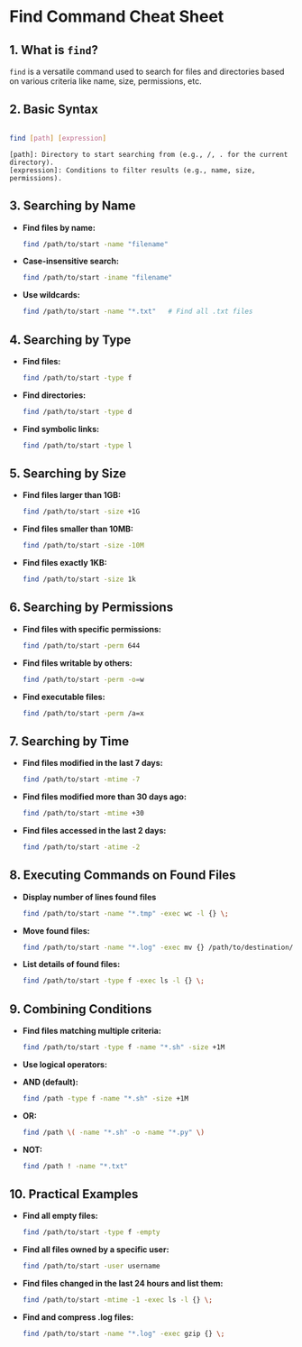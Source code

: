 # Find Command Cheat Sheet


## 1. What is `find`?

`find` is a versatile command used to search for files and directories based on various criteria like name, size, permissions, etc.

## 2. Basic Syntax

```bash

find [path] [expression]
  ```

    [path]: Directory to start searching from (e.g., /, . for the current directory).
    [expression]: Conditions to filter results (e.g., name, size, permissions).

## 3. Searching by Name

- **Find files by name:**
  ```bash
  find /path/to/start -name "filename"
  ```
    

- **Case-insensitive search:**
  ```bash
  find /path/to/start -iname "filename"
  ```


- **Use wildcards:**
  ```bash
  find /path/to/start -name "*.txt"   # Find all .txt files
  ```


## 4. Searching by Type

- **Find files:**
  ```bash
  find /path/to/start -type f
  ```

- **Find directories:**
  ```bash
  find /path/to/start -type d
  ```


- **Find symbolic links:**
  ```bash
  find /path/to/start -type l
  ```


## 5. Searching by Size

- **Find files larger than 1GB:**
  ```bash
  find /path/to/start -size +1G
  ```
    

- **Find files smaller than 10MB:**
  ```bash
  find /path/to/start -size -10M
  ```

- **Find files exactly 1KB:**
  ```bash
  find /path/to/start -size 1k
  ```


## 6. Searching by Permissions

- **Find files with specific permissions:**
  ```bash
  find /path/to/start -perm 644
  ```
    

- **Find files writable by others:**
  ```bash
  find /path/to/start -perm -o=w
  ```

- **Find executable files:**
  ```bash
  find /path/to/start -perm /a=x
  ```


## 7. Searching by Time

- **Find files modified in the last 7 days:**
  ```bash
  find /path/to/start -mtime -7
  ```

- **Find files modified more than 30 days ago:**
  ```bash
  find /path/to/start -mtime +30
  ```


- **Find files accessed in the last 2 days:**
  ```bash
  find /path/to/start -atime -2
  ```


## 8. Executing Commands on Found Files

- **Display number of lines found files**
  ```bash
  find /path/to/start -name "*.tmp" -exec wc -l {} \;
  ```

- **Move found files:**
  ```bash
  find /path/to/start -name "*.log" -exec mv {} /path/to/destination/ \;
  ```


- **List details of found files:**
  ```bash
  find /path/to/start -type f -exec ls -l {} \;
  ```
 
## 9. Combining Conditions

- **Find files matching multiple criteria:**
  ```bash
  find /path/to/start -type f -name "*.sh" -size +1M
  ```

- **Use logical operators:**

- **AND (default):**
  ```bash
  find /path -type f -name "*.sh" -size +1M
  ```
    
- **OR:**
  ```bash
  find /path \( -name "*.sh" -o -name "*.py" \)
  ```

- **NOT:**
  ```bash
  find /path ! -name "*.txt"
  ```

## 10. Practical Examples

- **Find all empty files:**
  ```bash
  find /path/to/start -type f -empty
  ```
    
- **Find all files owned by a specific user:**
  ```bash
  find /path/to/start -user username
  ```

- **Find files changed in the last 24 hours and list them:**
  ```bash
  find /path/to/start -mtime -1 -exec ls -l {} \;
  ```

- **Find and compress .log files:**
  ```bash
  find /path/to/start -name "*.log" -exec gzip {} \;
  ```
